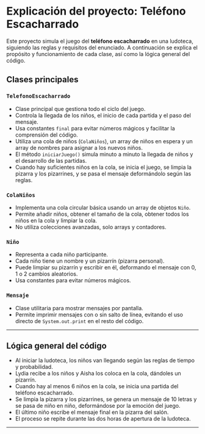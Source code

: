 # Explicación del proyecto: Teléfono Escacharrado

Este proyecto simula el juego del **teléfono escacharrado** en una ludoteca, siguiendo las reglas y requisitos del enunciado. A continuación se explica el propósito y funcionamiento de cada clase, así como la lógica general del código.

## Clases principales

### `TelefonoEscacharrado`
- Clase principal que gestiona todo el ciclo del juego.
- Controla la llegada de los niños, el inicio de cada partida y el paso del mensaje.
- Usa constantes `final` para evitar números mágicos y facilitar la comprensión del código.
- Utiliza una cola de niños (`ColaNiños`), un array de niños en espera y un array de nombres para asignar a los nuevos niños.
- El método `iniciarJuego()` simula minuto a minuto la llegada de niños y el desarrollo de las partidas.
- Cuando hay suficientes niños en la cola, se inicia el juego, se limpia la pizarra y los pizarrines, y se pasa el mensaje deformándolo según las reglas.

### `ColaNiños`
- Implementa una cola circular básica usando un array de objetos `Niño`.
- Permite añadir niños, obtener el tamaño de la cola, obtener todos los niños en la cola y limpiar la cola.
- No utiliza colecciones avanzadas, solo arrays y contadores.

### `Niño`
- Representa a cada niño participante.
- Cada niño tiene un nombre y un pizarrín (pizarra personal).
- Puede limpiar su pizarrín y escribir en él, deformando el mensaje con 0, 1 o 2 cambios aleatorios.
- Usa constantes para evitar números mágicos.

### `Mensaje`
- Clase utilitaria para mostrar mensajes por pantalla.
- Permite imprimir mensajes con o sin salto de línea, evitando el uso directo de `System.out.print` en el resto del código.

---

## Lógica general del código

- Al iniciar la ludoteca, los niños van llegando según las reglas de tiempo y probabilidad.
- Lydia recibe a los niños y Aisha los coloca en la cola, dándoles un pizarrín.
- Cuando hay al menos 6 niños en la cola, se inicia una partida del teléfono escacharrado.
- Se limpia la pizarra y los pizarrines, se genera un mensaje de 10 letras y se pasa de niño en niño, deformándose por la emoción del juego.
- El último niño escribe el mensaje final en la pizarra del salón.
- El proceso se repite durante las dos horas de apertura de la ludoteca.

---